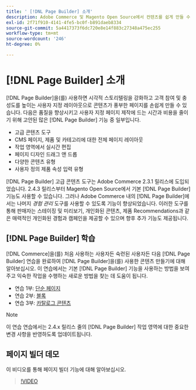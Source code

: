 ```yaml
---
title: ' [!DNL Page Builder] 소개'
description: Adobe Commerce 및 Magento Open Source에서 컨텐츠를 쉽게 만들 수 있는  [!DNL Page Builder] 도구에 대해 알아봅니다.
exl-id: 2f71f910-4141-4fe5-bc0f-b891daeb8334
source-git-commit: 5a4417373f6dc720e8e14f883c27348a475ec255
workflow-type: tm+mt
source-wordcount: '246'
ht-degree: 0%

---
```


# [!DNL Page Builder] 소개

[!DNL Page Builder]을(를) 사용하면 시각적 스토리텔링을 강화하고 고객 참여 및 충성도를 높이는 사용자 지정 레이아웃으로 콘텐츠가 풍부한 페이지를 손쉽게 만들 수 있습니다. 다음은 품질을 향상시키고 사용자 지정 페이지 제작에 드는 시간과 비용을 줄이기 위해 고안된 많은 [!DNL Page Builder] 기능 중 일부입니다.

- 고급 콘텐츠 도구
- CMS 페이지, 제품 및 카테고리에 대한 전체 페이지 레이아웃
- 작업 영역에서 실시간 편집
- 페이지 디자인 드래그 앤 드롭
- 다양한 콘텐츠 유형
- 사용자 정의 제품 속성 입력 유형

[!DNL Page Builder] 고급 콘텐츠 도구는 Adobe Commerce 2.3.1 릴리스에 도입되었습니다. 2.4.3 릴리스부터 Magento Open Source에서 기본 [!DNL Page Builder] 기능도 사용할 수 있습니다. 그러나 Adobe Commerce 내의 [!DNL Page Builder]에서는 나머지 _경험 관리_ 도구를 사용할 수 있도록 기능이 향상되었습니다. 이러한 도구를 통해 판매자는 스테이징 및 미리보기, 개인화된 콘텐츠, 제품 Recommendations과 같은 매력적인 개인화된 경험과 캠페인을 제공할 수 있으며 향후 추가 기능도 제공됩니다.

## [!DNL Page Builder] 학습

[!DNL Commerce]을(를) 처음 사용하는 사용자든 숙련된 사용자든 다음 [!DNL Page Builder] 연습을 완료하여 [!DNL Page Builder]을(를) 사용한 콘텐츠 만들기에 대해 알아보십시오. 이 연습에서는 기본 [!DNL Page Builder] 기능을 사용하는 방법을 보여 주고 익숙한 작업을 수행하는 새로운 방법을 찾는 데 도움이 됩니다.

- 연습 1부: [단순 페이지](1-simple-page.md)
- 연습 2부: [블록](2-blocks.md)
- 연습 3부: [카탈로그 콘텐츠](3-catalog-content.md)

>[!NOTE]
>
>이 연습 연습에서는 2.4.x 릴리스 줄의 [!DNL Page Builder] 작업 영역에 대한 중요한 변경 사항을 반영하도록 업데이트됩니다.

## 페이지 빌더 데모

이 비디오를 통해 페이지 빌더 기능에 대해 알아보십시오.

>[!VIDEO](https://video.tv.adobe.com/v/343781?quality=12)